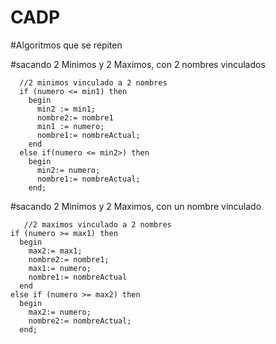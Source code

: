 # CADP
#Algoritmos que se repiten

#sacando 2 Minimos y 2 Maximos, con 2 nombres vinculados

```
  //2 minimos vinculado a 2 nombres
  if (numero <= min1) then
    begin
      min2 := min1;
      nombre2:= nombre1
      min1 := numero;
      nombre1:= nombreActual;
    end
  else if(numero <= min2>) then
    begin
      min2:= numero;
      nombre1:= nombreActual;
    end;
```

#sacando 2 Minimos y 2 Maximos, con un nombre vinculado
  ```
     //2 maximos vinculado a 2 nombres
  if (numero >= max1) then
    begin
      max2:= max1;
      nombre2:= nombre1;
      max1:= numero;
      nombre1:= nombreActual
    end
  else if (numero >= max2) then
    begin
      max2:= numero;
      nombre2:= nombreActual;
    end; 
  ```